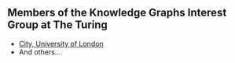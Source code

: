 ## Members of the Knowledge Graphs Interest Group at The Turing
 
- [City, University of London](https://github.com/turing-knowledge-graphs/members/tree/main/city)
- And others...
